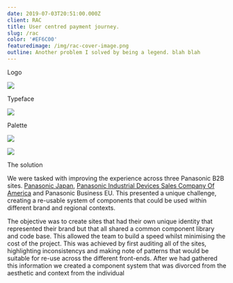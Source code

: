 ```yaml
---
date: 2019-07-03T20:51:00.000Z
client: RAC
title: User centred payment journey.
slug: /rac
color: '#EF6C00'
featuredimage: /img/rac-cover-image.png
outline: Another problem I solved by being a legend. blah blah
---
```

<div class="OffsetContent Logo">

<p class="title">Logo</p>

![](/img/rac-logo.svg)

</div>

<div class="OffsetContent">

<p class="title">Typeface</p>

![](/img/rac-typeface.svg)

</div>

<div class="OffsetContent Colours">

<p class="title">Palette</p>

![](/img/panasonic-colours.svg)

</div>
<div class="FullWidthImage">

![](/img/test-image.jpg)

</div>
<div class="OffsetContent">

<p class="title">The solution</p>

<div class="content">

We were tasked with improving the experience across three Panasonic B2B sites. <a href="https://biz.panasonic.com/">Panasonic Japan</a>, <a href="https://na.industrial.panasonic.com/"> Panasonic Industrial Devices Sales Company Of America</a> and Panasonic Business EU. This presented a unique challenge, creating a re-usable system of components that could be used within different brand and regional contexts.

The objective was to create sites that had their own unique identity that represented their brand but that all shared a common component library and code base. This allowed the team to build a speed whilst minimising the cost of the project. This was achieved by first auditing all of the sites, highlighting inconsistencys and making note of patterns that would be suitable for re-use across the different front-ends. After we had gathered this information we created a component system that was divorced from the aesthetic and context from the individual 

</div>

</div>
